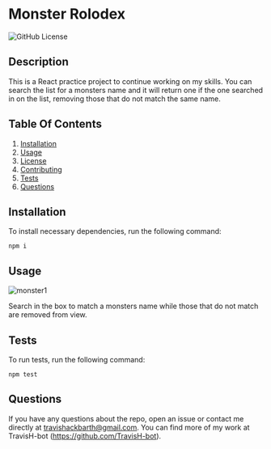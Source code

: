 # Monster Rolodex

![GitHub License](https://img.shields.io/badge/license-MIT-green.svg)

## Description
This is a React practice project to continue working on my skills. You can search the list for a monsters name and it will return one if the one searched in on the list, removing those that do not match the same name.

## Table Of Contents

1. [Installation](#installation)
2. [Usage](#usage)
3. [License](#license)
4. [Contributing](#contributing)
5. [Tests](#tests)
6. [Questions](#questions)

## Installation 

To install necessary dependencies, run the following command:

```
npm i
```

## Usage
![monster1](https://user-images.githubusercontent.com/79767820/234998135-7a2d3e2b-8b74-4f31-bf73-e9603acc2ffe.png)

Search in the box to match a monsters name while those that do not match are removed from view. 

## Tests

To run tests, run the following command:

```
npm test
```

## Questions
If you have any questions about the repo, open an issue or contact me directly at travishackbarth@gmail.com. You can find more of my work at TravisH-bot (https://github.com/TravisH-bot).

